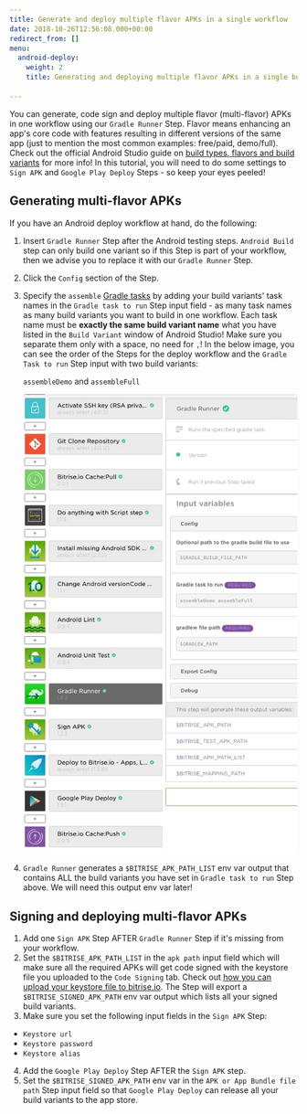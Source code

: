 ```yaml
---
title: Generate and deploy multiple flavor APKs in a single workflow
date: 2018-10-26T12:56:08.000+00:00
redirect_from: []
menu:
  android-deploy:
    weight: 2
    title: Generating and deploying multiple flavor APKs in a single build

---
```

You can generate, code sign and deploy multiple flavor (multi-flavor) APKs in one workflow using our `Gradle Runner` Step. Flavor means enhancing an app's core code with features resulting in different versions of the same app (just to mention the most common examples: free/paid, demo/full). Check out the official Android Studio guide on [build types, flavors and build variants](https://developer.android.com/studio/build/build-variants) for more info! In this tutorial, you will need to do some settings to `Sign APK` and `Google Play Deploy` Steps - so keep your eyes peeled!

## Generating multi-flavor APKs

If you have an Android deploy workflow at hand, do the following:

1. Insert `Gradle Runner` Step after the Android testing steps. `Android Build` step can only build one variant so if this Step is part of your workflow, then we advise you to replace it with our `Gradle Runner` Step.
2. Click the `Config` section of the Step.
3. Specify the `assemble` [Gradle tasks](/tips-and-tricks/android-tips-and-tricks/#what-are-gradle-tasks-and-how-can-i-get-the-list-of-available-tasks-in-my-project/) by adding your build variants' task names in the `Gradle task to run` Step input field - as many task names as many build variants you want to build in one workflow. Each task name must be **exactly the same build variant name** what you have listed in the `Build Variant` window of Android Studio! Make sure you separate them only with a space, no need for `,`! In the below image, you can see the order of the Steps for the deploy workflow and the `Gradle Task to run` Step input with two build variants:

   `assembleDemo` and `assembleFull`

   ![](/img/multiflavor-1.jpg)
4. `Gradle Runner` generates a `$BITRISE_APK_PATH_LIST` env var output that contains ALL the build variants you have set in `Gradle task to run` Step above. We will need this output env var later!

## Signing and deploying multi-flavor APKs

1. Add one `Sign APK` Step AFTER `Gradle Runner` Step if it's missing from your workflow.
2. Set the `$BITRISE_APK_PATH_LIST` in the `apk path` input field which will make sure all the required APKs will get code signed with the keystore file you uploaded to the `Code Signing` tab. Check out [how you can upload your keystore file to bitrise.io](/code-signing/android-code-signing/android-code-signing-using-bitrise-sign-apk-step/#create-a-signed-apk-with-the-sign-apk-step/). The Step will export a `$BITRISE_SIGNED_APK_PATH` env var output which lists all your signed build variants.
3. Make sure you set the following input fields in the `Sign APK` Step:
- `Keystore url`
- `Keystore password`
- `Keystore alias`
4. Add the `Google Play Deploy` Step AFTER the `Sign APK` step.
5. Set the `$BITRISE_SIGNED_APK_PATH` env var in the `APK or App Bundle file path` Step input field so that `Google Play Deploy` can release all your build variants to the app store.